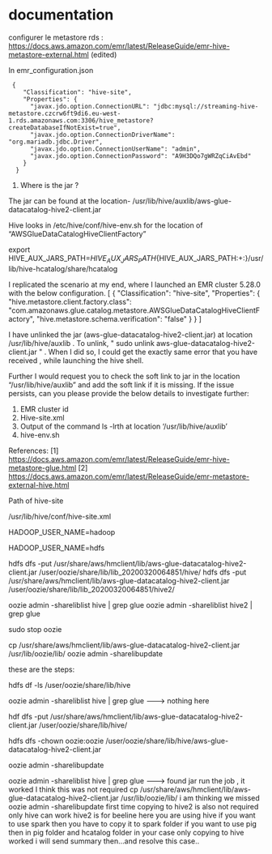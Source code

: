# documentation


configurer le metastore rds : https://docs.aws.amazon.com/emr/latest/ReleaseGuide/emr-hive-metastore-external.html (edited) 

In emr_configuration.json

```
 {
    "Classification": "hive-site",
    "Properties": {
      "javax.jdo.option.ConnectionURL": "jdbc:mysql://streaming-hive-metastore.czcrw6ft9di6.eu-west-1.rds.amazonaws.com:3306/hive_metastore?
createDatabaseIfNotExist=true",
      "javax.jdo.option.ConnectionDriverName": "org.mariadb.jdbc.Driver",
      "javax.jdo.option.ConnectionUserName": "admin",
      "javax.jdo.option.ConnectionPassword": "A9H3DQo7gWRZqCiAvEbd"
    }
  }
```

1.	Where is the jar ?

The jar can be found at the location-  /usr/lib/hive/auxlib/aws-glue-datacatalog-hive2-client.jar

Hive looks in /etc/hive/conf/hive-env.sh for the location of “AWSGlueDataCatalogHiveClientFactory”

export HIVE_AUX_JARS_PATH=${HIVE_AUX_JARS_PATH}${HIVE_AUX_JARS_PATH:+:}/usr/lib/hive-hcatalog/share/hcatalog

I replicated the scenario at my end, where I launched an EMR cluster 5.28.0 with the below configuration.
[
  {
    "Classification": "hive-site",
    "Properties": {
      "hive.metastore.client.factory.class": "com.amazonaws.glue.catalog.metastore.AWSGlueDataCatalogHiveClientFactory",
      "hive.metastore.schema.verification": "false"
    }
  }
]


I have unlinked the jar (aws-glue-datacatalog-hive2-client.jar) at location /usr/lib/hive/auxlib . To unlink, " sudo unlink aws-glue-datacatalog-hive2-client.jar " . When I did so, I could get the exactly same error that you have received , while launching the hive shell.

Further I would request you to check the soft link to jar in the location “/usr/lib/hive/auxlib” and add the soft link if it is missing.  If the issue persists, can you please provide the below details to investigate further:

1. EMR cluster id
2. Hive-site.xml
3. Output of the command ls -lrth at location ‘/usr/lib/hive/auxlib’
4. hive-env.sh

References:
[1] https://docs.aws.amazon.com/emr/latest/ReleaseGuide/emr-hive-metastore-glue.html 
[2] https://docs.aws.amazon.com/emr/latest/ReleaseGuide/emr-metastore-external-hive.html 


Path of hive-site


/usr/lib/hive/conf/hive-site.xml





HADOOP_USER_NAME=hadoop

HADOOP_USER_NAME=hdfs

hdfs dfs -put /usr/share/aws/hmclient/lib/aws-glue-datacatalog-hive2-client.jar /user/oozie/share/lib/lib_20200320064851/hive/
hdfs dfs -put /usr/share/aws/hmclient/lib/aws-glue-datacatalog-hive2-client.jar /user/oozie/share/lib/lib_20200320064851/hive2/


oozie admin -shareliblist hive | grep glue
oozie admin -shareliblist hive2 | grep glue

sudo stop oozie

cp /usr/share/aws/hmclient/lib/aws-glue-datacatalog-hive2-client.jar /usr/lib/oozie/lib/
oozie admin -sharelibupdate 


these are the steps:


hdfs df -ls /user/oozie/share/lib/hive


oozie admin -shareliblist hive | grep glue ---> nothing here 


hdf dfs -put /usr/share/aws/hmclient/lib/aws-glue-datacatalog-hive2-client.jar /user/oozie/share/lib/hive/


hdfs dfs -chown oozie:oozie /user/oozie/share/lib/hive/aws-glue-datacatalog-hive2-client.jar 


oozie admin -sharelibupdate


oozie admin -shareliblist hive | grep glue ---> found jar
run the job , it worked 
I think this was not required 
cp /usr/share/aws/hmclient/lib/aws-glue-datacatalog-hive2-client.jar /usr/lib/oozie/lib/ 
i am thinking we missed oozie admin -sharelibupdate first time
copying to hive2 is also not required 
only hive can work
hive2 is for beeline
here you are using hive
if you want to use spark then you have to copy it to spark folder
if you want to use pig then in pig folder and hcatalog folder
in your case only copying to hive worked
i will send summary then...and resolve this case..
































